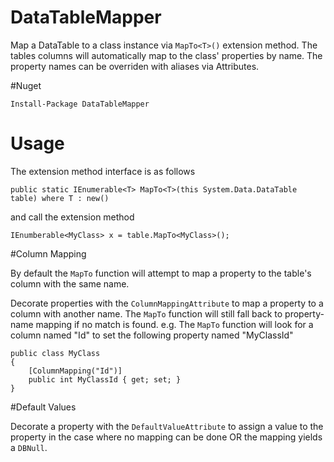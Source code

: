 # DataTableMapper
Map a DataTable to a class instance via `MapTo<T>()` extension method. The tables columns will automatically map to the class' properties by name. The property names can be overriden with aliases via Attributes.

#Nuget

	Install-Package DataTableMapper

# Usage

The extension method interface is as follows

	public static IEnumerable<T> MapTo<T>(this System.Data.DataTable table) where T : new()


and call the extension method

	IEnumberable<MyClass> x = table.MapTo<MyClass>();
	
	
#Column Mapping

By default the `MapTo` function will attempt to map a property to the table's column with the same name.

Decorate properties with the `ColumnMappingAttribute` to map a property to a column with another name. The `MapTo` function will still fall back to property-name mapping if no match is found. e.g. The `MapTo` function will look for a column named "Id" to set the following property named "MyClassId"

	public class MyClass
	{
		[ColumnMapping("Id")]
		public int MyClassId { get; set; }
	}	
		
#Default Values

Decorate a property with the `DefaultValueAttribute` to assign a value to the property in the case where no mapping can be done OR the mapping yields a `DBNull`.	

